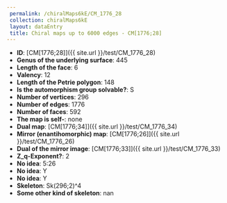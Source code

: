 ```yaml
--- 
 permalink: /chiralMaps6kE/CM_1776_28 
 collection: chiralMaps6kE
 layout: dataEntry
 title: Chiral maps up to 6000 edges - CM[1776;28]
---
```


- **ID**: [CM[1776;28]]({{ site.url }}/test/CM_1776_28)
- **Genus of the underlying surface**: 445
- **Length of the face**: 6
- **Valency**: 12
- **Length of the Petrie polygon**: 148
- **Is the automorphism group solvable?**: S
- **Number of vertices**: 296
- **Number of edges**: 1776
- **Number of faces**: 592
- **The map is self-**: none
- **Dual map**: [CM[1776;34]]({{ site.url }}/test/CM_1776_34)
- **Mirror (enantihomorphic) map**: [CM[1776;26]]({{ site.url }}/test/CM_1776_26)
- **Dual of the mirror image**: [CM[1776;33]]({{ site.url }}/test/CM_1776_33)
- **Z_q-Exponent?**: 2
- **No idea**:  5:26
- **No idea**: Y
- **No idea**: Y
- **Skeleton**: Sk(296;2)^4
- **Some other kind of skeleton**: nan
